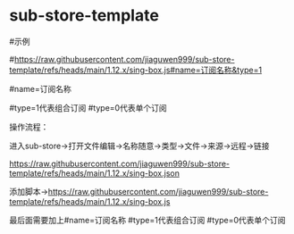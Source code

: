 # sub-store-template
#示例

#https://raw.githubusercontent.com/jiaguwen999/sub-store-template/refs/heads/main/1.12.x/sing-box.js#name=订阅名称&type=1

#name=订阅名称

#type=1代表组合订阅  #type=0代表单个订阅

操作流程：

进入sub-store→打开文件编辑→名称随意→类型→文件→来源→远程→链接

https://raw.githubusercontent.com/jiaguwen999/sub-store-template/refs/heads/main/1.12.x/sing-box.json

添加脚本→https://raw.githubusercontent.com/jiaguwen999/sub-store-template/refs/heads/main/1.12.x/sing-box.js

最后面需要加上#name=订阅名称 #type=1代表组合订阅  #type=0代表单个订阅

